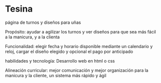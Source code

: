 # Tesina

página de turnos y diseños para uñas 


Propósito: ayudar a agilizar los turnos y ver diseños para que sea más fácil a la manicura, y a la clienta 

Funcionalidad: elegir fecha y horario disponible mediante un calendario y reloj, cargar el diseño elegido y opcional el pago por anticipado 

habilidades y tecnología: Desarrollo web en html o css 

Alineación curricular: mejor comunicación y mejor organización para la manicura y la cliente, un sistema más rápido y ágil 

